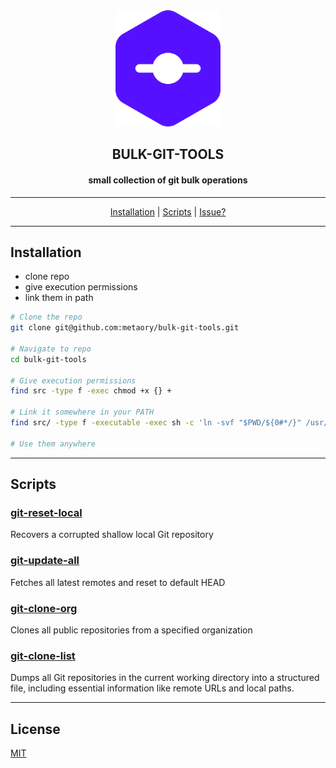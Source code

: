 <div align="center">
  <img src=".github/assets/logo.png" width="168px"/>
  <h2>BULK-GIT-TOOLS</h2>
  <h4>small collection of git bulk operations</h4>
  <hr/>
  <a href="#installation">Installation</a> |
  <a href="#scripts">Scripts</a> |
  <a href="https://github.com/metaory/bulk-git-tools/issues/new">Issue?</a>
</div>

---

Installation
------------

- clone repo
- give execution permissions
- link them in path

```sh
# Clone the repo
git clone git@github.com:metaory/bulk-git-tools.git

# Navigate to repo
cd bulk-git-tools

# Give execution permissions
find src -type f -exec chmod +x {} +

# Link it somewhere in your PATH
find src/ -type f -executable -exec sh -c 'ln -svf "$PWD/${0#*/}" /usr/bin/${0#*/}' {} \;

# Use them anywhere
```

---

Scripts
-------

### [git-reset-local](src/git-reset-local)
Recovers a corrupted shallow local Git repository

### [git-update-all](src/git-update-all)
Fetches all latest remotes and reset to default HEAD

### [git-clone-org](src/git-clone-org)
Clones all public repositories from a specified organization

### [git-clone-list](src/git-clone-list)
Dumps all Git repositories in the current working directory into a structured file,
including essential information like remote URLs and local paths.

---

License
-------
[MIT](LICENSE)
